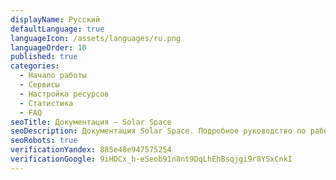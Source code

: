```yaml
---
displayName: Русский
defaultLanguage: true
languageIcon: /assets/languages/ru.png
languageOrder: 10
published: true
categories:
  - Начало работы
  - Сервисы
  - Настройка ресурсов
  - Статистика
  - FAQ
seoTitle: Документация — Solar Space
seoDescription: Документация Solar Space. Подробное руководство по работе с платформой Solar Space — добавление новых ресурсов, настройка сервисов, оплата тарифов и многое другое
seoRobots: true
verificationYandex: 885e48e947575254
verificationGoogle: 9iHDCx_h-eSeob91n8nt9DqLhEhBsqjgi9r8YSxCnkI
---
```

